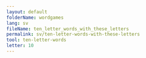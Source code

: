 ```yaml
---
layout: default
folderName: wordgames
lang: sv
fileName: ten_letter_words_with_these_letters
permalink: sv/ten-letter-words-with-these-letters
tool: ten-letter-words
letter: 10
---
```

